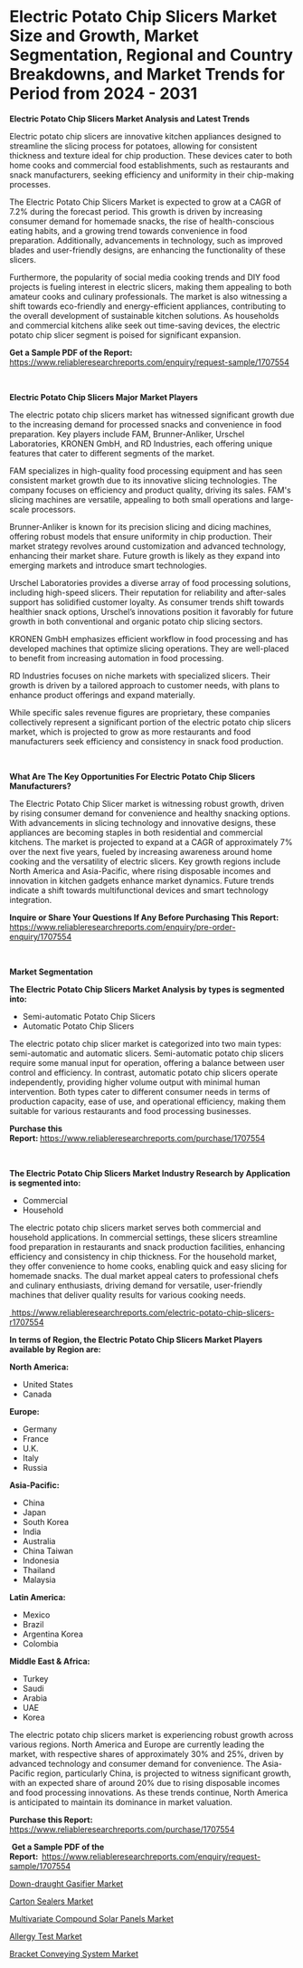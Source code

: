 <p><h1>Electric Potato Chip Slicers Market Size and Growth, Market Segmentation, Regional and Country Breakdowns, and Market Trends for Period from 2024 -  2031</h1></p><p><strong>Electric Potato Chip Slicers Market Analysis and Latest Trends</strong></p>
<p><p>Electric potato chip slicers are innovative kitchen appliances designed to streamline the slicing process for potatoes, allowing for consistent thickness and texture ideal for chip production. These devices cater to both home cooks and commercial food establishments, such as restaurants and snack manufacturers, seeking efficiency and uniformity in their chip-making processes.</p><p>The Electric Potato Chip Slicers Market is expected to grow at a CAGR of 7.2% during the forecast period. This growth is driven by increasing consumer demand for homemade snacks, the rise of health-conscious eating habits, and a growing trend towards convenience in food preparation. Additionally, advancements in technology, such as improved blades and user-friendly designs, are enhancing the functionality of these slicers.</p><p>Furthermore, the popularity of social media cooking trends and DIY food projects is fueling interest in electric slicers, making them appealing to both amateur cooks and culinary professionals. The market is also witnessing a shift towards eco-friendly and energy-efficient appliances, contributing to the overall development of sustainable kitchen solutions. As households and commercial kitchens alike seek out time-saving devices, the electric potato chip slicer segment is poised for significant expansion.</p></p>
<p><strong>Get a Sample PDF of the Report:&nbsp;</strong> <a href="https://www.reliableresearchreports.com/enquiry/request-sample/1707554?utm_campaign=33&utm_medium=2&utm_source=Github&utm_content=ia&utm_term=27122024&utm_id=electric-potato-chip-slicers">https://www.reliableresearchreports.com/enquiry/request-sample/1707554</a></p>
<p>&nbsp;</p>
<p><strong>Electric Potato Chip Slicers Major Market Players</strong></p>
<p><p>The electric potato chip slicers market has witnessed significant growth due to the increasing demand for processed snacks and convenience in food preparation. Key players include FAM, Brunner-Anliker, Urschel Laboratories, KRONEN GmbH, and RD Industries, each offering unique features that cater to different segments of the market.</p><p>FAM specializes in high-quality food processing equipment and has seen consistent market growth due to its innovative slicing technologies. The company focuses on efficiency and product quality, driving its sales. FAM's slicing machines are versatile, appealing to both small operations and large-scale processors.</p><p>Brunner-Anliker is known for its precision slicing and dicing machines, offering robust models that ensure uniformity in chip production. Their market strategy revolves around customization and advanced technology, enhancing their market share. Future growth is likely as they expand into emerging markets and introduce smart technologies.</p><p>Urschel Laboratories provides a diverse array of food processing solutions, including high-speed slicers. Their reputation for reliability and after-sales support has solidified customer loyalty. As consumer trends shift towards healthier snack options, Urschel’s innovations position it favorably for future growth in both conventional and organic potato chip slicing sectors.</p><p>KRONEN GmbH emphasizes efficient workflow in food processing and has developed machines that optimize slicing operations. They are well-placed to benefit from increasing automation in food processing. </p><p>RD Industries focuses on niche markets with specialized slicers. Their growth is driven by a tailored approach to customer needs, with plans to enhance product offerings and expand materially.</p><p>While specific sales revenue figures are proprietary, these companies collectively represent a significant portion of the electric potato chip slicers market, which is projected to grow as more restaurants and food manufacturers seek efficiency and consistency in snack food production.</p></p>
<p>&nbsp;</p>
<p><strong>What Are The Key Opportunities For Electric Potato Chip Slicers Manufacturers?</strong></p>
<p><p>The Electric Potato Chip Slicer market is witnessing robust growth, driven by rising consumer demand for convenience and healthy snacking options. With advancements in slicing technology and innovative designs, these appliances are becoming staples in both residential and commercial kitchens. The market is projected to expand at a CAGR of approximately 7% over the next five years, fueled by increasing awareness around home cooking and the versatility of electric slicers. Key growth regions include North America and Asia-Pacific, where rising disposable incomes and innovation in kitchen gadgets enhance market dynamics. Future trends indicate a shift towards multifunctional devices and smart technology integration.</p></p>
<p><strong>Inquire or Share Your Questions If Any Before Purchasing This Report:</strong> <a href="https://www.reliableresearchreports.com/enquiry/pre-order-enquiry/1707554?utm_campaign=33&utm_medium=2&utm_source=Github&utm_content=ia&utm_term=27122024&utm_id=electric-potato-chip-slicers">https://www.reliableresearchreports.com/enquiry/pre-order-enquiry/1707554</a></p>
<p>&nbsp;</p>
<p><strong>Market Segmentation</strong></p>
<p><strong>The Electric Potato Chip Slicers Market Analysis by types is segmented into:</strong></p>
<p><ul><li>Semi-automatic Potato Chip Slicers</li><li>Automatic Potato Chip Slicers</li></ul></p>
<p><p>The electric potato chip slicer market is categorized into two main types: semi-automatic and automatic slicers. Semi-automatic potato chip slicers require some manual input for operation, offering a balance between user control and efficiency. In contrast, automatic potato chip slicers operate independently, providing higher volume output with minimal human intervention. Both types cater to different consumer needs in terms of production capacity, ease of use, and operational efficiency, making them suitable for various restaurants and food processing businesses.</p></p>
<p><strong>Purchase this Report:&nbsp;</strong><a href="https://www.reliableresearchreports.com/purchase/1707554?utm_campaign=33&utm_medium=2&utm_source=Github&utm_content=ia&utm_term=27122024&utm_id=electric-potato-chip-slicers">https://www.reliableresearchreports.com/purchase/1707554</a></p>
<p>&nbsp;</p>
<p><strong>The Electric Potato Chip Slicers Market Industry Research by Application is segmented into:</strong></p>
<p><ul><li>Commercial</li><li>Household</li></ul></p>
<p><p>The electric potato chip slicers market serves both commercial and household applications. In commercial settings, these slicers streamline food preparation in restaurants and snack production facilities, enhancing efficiency and consistency in chip thickness. For the household market, they offer convenience to home cooks, enabling quick and easy slicing for homemade snacks. The dual market appeal caters to professional chefs and culinary enthusiasts, driving demand for versatile, user-friendly machines that deliver quality results for various cooking needs.</p></p>
<p><a href="https://www.reliableresearchreports.com/electric-potato-chip-slicers-r1707554?utm_campaign=33&utm_medium=2&utm_source=Github&utm_content=ia&utm_term=27122024&utm_id=electric-potato-chip-slicers">&nbsp;https://www.reliableresearchreports.com/electric-potato-chip-slicers-r1707554</a></p>
<p><strong>In terms of Region, the Electric Potato Chip Slicers Market Players available by Region are:</strong></p>
<p>
    <p> <strong> North America: </strong>
        <ul>
            <li>United States</li>
            <li>Canada</li>
        </ul>
        </p> 
    <p> <strong> Europe: </strong>
        <ul>
            <li>Germany</li>
            <li>France</li>
            <li>U.K.</li>
            <li>Italy</li>
            <li>Russia</li>
        </ul>
        </p> 
    <p> <strong> Asia-Pacific: </strong>
        <ul>
            <li>China</li>
            <li>Japan</li>
            <li>South Korea</li>
            <li>India</li>
            <li>Australia</li>
            <li>China Taiwan</li>
            <li>Indonesia</li>
            <li>Thailand</li>
            <li>Malaysia</li>
        </ul>
        </p> 
    <p> <strong> Latin America: </strong>
        <ul>
            <li>Mexico</li>
            <li>Brazil</li>
            <li>Argentina Korea</li>
            <li>Colombia</li>
        </ul>
        </p> 
    <p> <strong> Middle East & Africa: </strong>
        <ul>
            <li>Turkey</li>
            <li>Saudi</li>
            <li>Arabia</li>
            <li>UAE</li>
            <li>Korea</li>
        </ul>
    </p>
    </p>
<p><p>The electric potato chip slicers market is experiencing robust growth across various regions. North America and Europe are currently leading the market, with respective shares of approximately 30% and 25%, driven by advanced technology and consumer demand for convenience. The Asia-Pacific region, particularly China, is projected to witness significant growth, with an expected share of around 20% due to rising disposable incomes and food processing innovations. As these trends continue, North America is anticipated to maintain its dominance in market valuation.</p></p>
<p><strong>Purchase this Report: </strong><a href="https://www.reliableresearchreports.com/purchase/1707554?utm_campaign=33&utm_medium=2&utm_source=Github&utm_content=ia&utm_term=27122024&utm_id=electric-potato-chip-slicers">https://www.reliableresearchreports.com/purchase/1707554</a></p>
<p>&nbsp;<strong>Get a Sample PDF of the Report:&nbsp;&nbsp;</strong><a href="https://www.reliableresearchreports.com/enquiry/request-sample/1707554?utm_campaign=33&utm_medium=2&utm_source=Github&utm_content=ia&utm_term=27122024&utm_id=electric-potato-chip-slicers">https://www.reliableresearchreports.com/enquiry/request-sample/1707554</a></p>
<p><strong></strong></p>
<p><p><a href="https://github.com/lindaopodray/Market-Research-Report-List-1/blob/main/down-draught-gasifier-market.md?utm_campaign=33&utm_medium=2&utm_source=Github&utm_content=ia&utm_term=27122024&utm_id=electric-potato-chip-slicers">Down-draught Gasifier Market</a></p><p><a href="https://github.com/rodinayygacklezi/Market-Research-Report-List-1/blob/main/carton-sealers-market.md?utm_campaign=33&utm_medium=2&utm_source=Github&utm_content=ia&utm_term=27122024&utm_id=electric-potato-chip-slicers">Carton Sealers Market</a></p><p><a href="https://github.com/hammelximalschid/Market-Research-Report-List-1/blob/main/multivariate-compound-solar-panels-market.md?utm_campaign=33&utm_medium=2&utm_source=Github&utm_content=ia&utm_term=27122024&utm_id=electric-potato-chip-slicers">Multivariate Compound Solar Panels Market</a></p><p><a href="https://github.com/flnordan65e0/Market-Research-Report-List-1/blob/main/allergy-test-market.md?utm_campaign=33&utm_medium=2&utm_source=Github&utm_content=ia&utm_term=27122024&utm_id=electric-potato-chip-slicers">Allergy Test Market</a></p><p><a href="https://github.com/antonioc6hal/Market-Research-Report-List-1/blob/main/bracket-conveying-system-market.md?utm_campaign=33&utm_medium=2&utm_source=Github&utm_content=ia&utm_term=27122024&utm_id=electric-potato-chip-slicers">Bracket Conveying System Market</a></p></p>